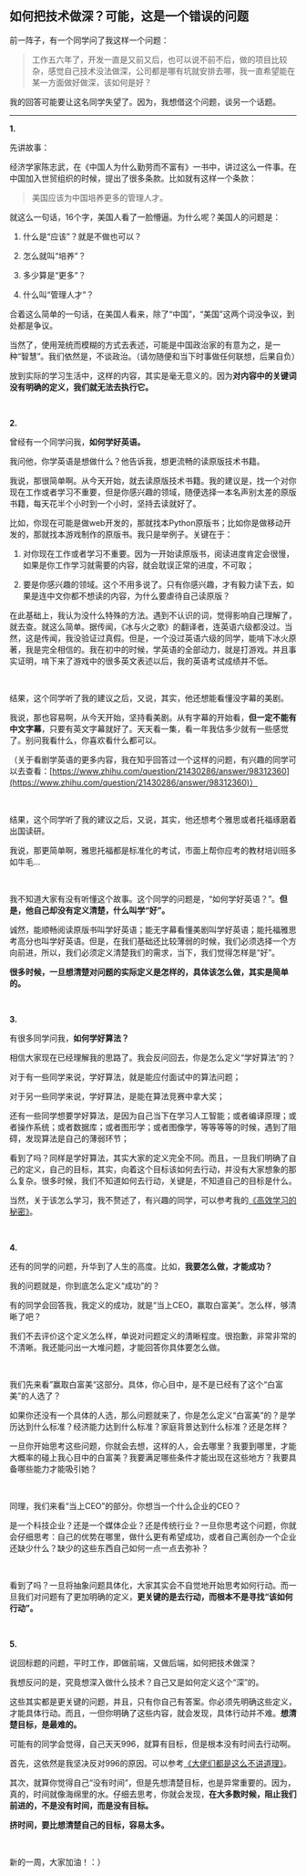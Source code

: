 ## 如何把技术做深？可能，这是一个错误的问题

前一阵子，有一个同学问了我这样一个问题：

> 工作五六年了，开发一直是又前又后，也可以说不前不后，做的项目比较杂，感觉自己技术没法做深，公司都是哪有坑就安排去哪，我一直希望能在某一方面做好做深，该如何是好？

我的回答可能要让这名同学失望了。因为，我想借这个问题，谈另一个话题。

---

**1.**

先讲故事：

经济学家陈志武，在《中国人为什么勤劳而不富有》一书中，讲过这么一件事。在中国加入世贸组织的时候，提出了很多条款。比如就有这样一个条款：

> 美国应该为中国培养更多的管理人才。

就这么一句话，16个字，美国人看了一脸懵逼。为什么呢？美国人的问题是：

1. 什么是“应该”？就是不做也可以？

2. 怎么就叫“培养”？

3. 多少算是“更多”？

4. 什么叫“管理人才”？

合着这么简单的一句话，在美国人看来，除了“中国”，“美国”这两个词没争议，到处都是争议。

当然了，使用笼统而模糊的方式去表述，可能是中国政治家的有意为之，是一种“智慧”。我们依然是，不谈政治。（请勿随便和当下时事做任何联想，后果自负）

放到实际的学习生活中，这样的内容，其实是毫无意义的。因为**对内容中的关键词没有明确的定义，我们就无法去执行它。**

<br/>

**2.**

曾经有一个同学问我，**如何学好英语。**

我问他，你学英语是想做什么？他告诉我，想更流畅的读原版技术书籍。

我说，那很简单啊。从今天开始，就去读原版技术书籍。我的建议是，找一个对你现在工作或者学习不重要，但是你感兴趣的领域，随便选择一本名声别太差的原版书籍，每天花半个小时到一个小时，坚持去读就好了。

比如，你现在可能是做web开发的，那就找本Python原版书；比如你是做移动开发的，那就找本游戏制作的原版书。我只是举例子。关键在于：

1. 对你现在工作或者学习不重要。因为一开始读原版书，阅读进度肯定会很慢，如果是你工作学习就需要的内容，就会耽误正常的进度，不可取；

2. 要是你感兴趣的领域。这个不用多说了。只有你感兴趣，才有毅力读下去，如果是连中文你都不想读的内容，为什么要虐待自己读原版？

在此基础上，我认为没什么特殊的方法。遇到不认识的词，觉得影响自己理解了，就去查。就这么简单。据传闻，《冰与火之歌》的翻译者，连英语六级都没过。当然，这是传闻，我没验证过真假。但是，一个没过英语六级的同学，能啃下冰火原著，我是完全相信的。我在初中的时候，学英语的全部动力，就是打游戏。并且事实证明，啃下来了游戏中的很多英文表述以后，我的英语考试成绩并不低。

<br/>

结果，这个同学听了我的建议之后，又说，其实，他还想能看懂没字幕的美剧。

我说，那也容易啊，从今天开始，坚持看美剧。从有字幕的开始看，**但一定不能有中文字幕**，只要有英文字幕就好了。天天看一集，看一年我估多少就有一些感觉了。别问我看什么，你喜欢看什么都可以。

（关于看剧学英语的更多内容，我在知乎回答过一个这样的问题，有兴趣的同学可以去查看：[https://www.zhihu.com/question/21430286/answer/98312360](https://www.zhihu.com/question/21430286/answer/98312360)）

<br/>

结果，这个同学听了我的建议之后，又说，其实，他还想考个雅思或者托福琢磨着出国读研。

我说，那更简单啊，雅思托福都是标准化的考试，市面上帮你应考的教材培训班多如牛毛...

<br/>

我不知道大家有没有听懂这个故事。这个同学的问题是，“如何学好英语？”。**但是，他自己却没有定义清楚，什么叫学“好”。**

诚然，能顺畅阅读原版书叫学好英语；能无字幕看懂美剧叫学好英语；能托福雅思考高分也叫学好英语。但是，在我们基础还比较薄弱的时候，我们必须选择一个方向前进，所以，我们必须定义清楚我们的需求，当下，我们觉得怎样是“好”。

**很多时候，一旦想清楚对问题的实际定义是怎样的，具体该怎么做，其实是简单的。**

<br/>

**3.**

有很多同学问我，**如何学好算法？**

相信大家现在已经理解我的思路了。我会反问回去，你是怎么定义“学好算法”的？

对于有一些同学来说，学好算法，就是能应付面试中的算法问题；

对于另一些同学来说，学好算法，是能在算法竞赛中拿大奖；

还有一些同学想要学好算法，是因为自己当下在学习人工智能；或者编译原理；或者操作系统；或者数据库；或者图形学；或者图像学，等等等等的时候，遇到了阻碍，发现算法是自己的薄弱环节；

看到了吗？同样是学好算法，其实大家的定义完全不同。而且，一旦我们明确了自己的定义，自己的目标，其实，向着这个目标该如何去行动，并没有大家想象的那么复杂。很多时候，我们不知道如何去行动，关键是，不知道自己的目标是什么。

当然，关于该怎么学习，我不赘述了，有兴趣的同学，可以参考我的[《高效学习的秘密》](../../2018/2018-04-18/)。

<br/>

**4.**

还有的同学的问题，升华到了人生的高度。比如，**我要怎么做，才能成功？**

我的问题就是，你到底怎么定义“成功”的？

有的同学会回答我，我定义的成功，就是“当上CEO，赢取白富美”。怎么样，够清晰了吧？

我们不去评价这个定义怎么样，单说对问题定义的清晰程度。很抱歉，非常非常的不清晰。我还能问出一大堆问题，才能回答你具体要怎么做。

<br/>

我们先来看”赢取白富美“这部分。具体，你心目中，是不是已经有了这个“白富美”的人选了？

如果你还没有一个具体的人选，那么问题就来了，你是怎么定义“白富美”的？是学历达到什么标准？经济能力达到什么标准？家庭背景达到什么标准？还是怎样？

一旦你开始思考这些问题，你就会去想，这样的人，会去哪里？我要到哪里，才能大概率的碰上我心目中的白富美？我要满足哪些条件才能出现在这些地方？我要具备哪些能力才能吸引她？

<br/>

同理，我们来看“当上CEO”的部分。你想当一个什么企业的CEO？

是一个科技企业？还是一个媒体企业？还是传统行业？一旦你思考这个问题，你就会仔细思考：自己的优势在哪里，做什么更有希望成功，或者自己离创办一个企业还缺少什么？缺少的这些东西自己如何一点一点去弥补？

<br/>

看到了吗？一旦将抽象问题具体化，大家其实会不自觉地开始思考如何行动。而一旦我们对问题有了更加明确的定义，**更关键的是去行动，而根本不是寻找“该如何行动”。**

<br/>

**5.**

说回标题的问题，平时工作，即做前端，又做后端，如何把技术做深？

我想反问的是，究竟想深入做什么技术？自己又是如何定义这个“深”的。

这些其实都是更关键的问题，并且，只有你自己有答案。你必须先明确这些定义，才能具体行动。而且，一但你明确了这些内容，就会发现，具体行动并不难。**想清楚目标，是最难的。**

可能有的同学会觉得，自己天天996，就算有目标，但是根本没有时间去行动啊。

首先，这依然是我坚决反对996的原因。可以参考[《大佬们都是这么不讲道理》](../2019-04-14/)。

其次，就算你觉得自己“没有时间”，但是先想清楚目标，也是异常重要的。因为，真的，时间就像海绵里的水。仔细去思考，你就会发现，**在大多数时候，阻止我们前进的，不是没有时间，而是没有目标。**

**挤时间，要比想清楚自己的目标，容易太多。**

<br/>

新的一周，大家加油！：）